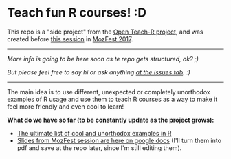 # Teach fun R courses! :D

This repo is a "side project" from the [Open Teach-R project](https://github.com/marcosvital/teach-R-project), and was created before [this session](https://guidebook.com/guide/114124/event/16741544/) in [MozFest 2017](mozillafestival.org).

***

*More info is going to be here soon as te repo gets structured, ok? ;)*

*But please feel free to say hi or ask anything [at the issues tab](https://github.com/marcosvital/teach-r-fun/issues). :)*

***

The main idea is to use different, unexpected or completely unorthodox examples of R usage and use them to teach R courses as a way to make it feel more friendly and even cool to learn!

**What do we have so far (to be constantly update as the project grows):**

- [The ultimate list of cool and unorthodox examples in R](https://github.com/marcosvital/teach-r-fun/blob/master/The%20ultimate%20list%20of%20cool%20and%20unorthodox%20examples%20in%20R.md)
- [Slides from MozFest session are here on google docs](https://docs.google.com/presentation/d/1fEAvFY4vGtWdQDXU4akZLodbnHZdbz0uCYhLioE3ryE/edit?usp=sharing) (I'll turn them into pdf and save at the repo later, since I'm still editing them).
